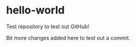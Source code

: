 # hello-world
Test repository to test out GitHub!

Bit more changes added here to test out a commit.
